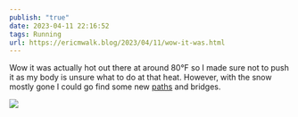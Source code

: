 ```yaml
---
publish: "true"
date: 2023-04-11 22:16:52
tags: Running
url: https://ericmwalk.blog/2023/04/11/wow-it-was.html
---
```


Wow it was actually hot out there at around 80°F so I made sure not to push it as my body is unsure what to do at that heat. However, with the snow mostly gone I could go find some new [paths](http://www.strava.com/activities/8875696591) and bridges.

![](https://ericmwalk.blog/uploads/2023/de495b1ab0.jpg)